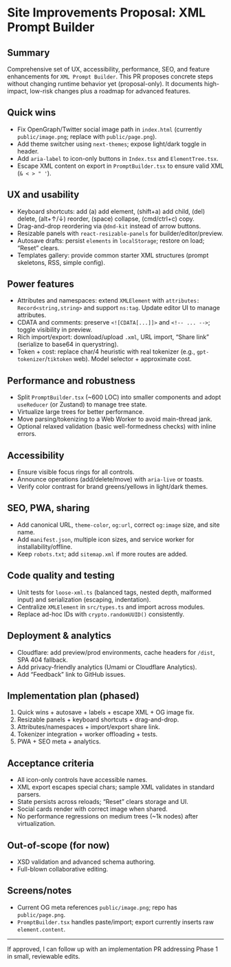 # Site Improvements Proposal: XML Prompt Builder

## Summary
Comprehensive set of UX, accessibility, performance, SEO, and feature enhancements for `XML Prompt Builder`. This PR proposes concrete steps without changing runtime behavior yet (proposal-only). It documents high-impact, low-risk changes plus a roadmap for advanced features.

## Quick wins
- Fix OpenGraph/Twitter social image path in `index.html` (currently `public/image.png`; replace with `public/page.png`).
- Add theme switcher using `next-themes`; expose light/dark toggle in header.
- Add `aria-label` to icon-only buttons in `Index.tsx` and `ElementTree.tsx`.
- Escape XML content on export in `PromptBuilder.tsx` to ensure valid XML (`& < > " '`).

## UX and usability
- Keyboard shortcuts: add (a) add element, (shift+a) add child, (del) delete, (alt+↑/↓) reorder, (space) collapse, (cmd/ctrl+c) copy.
- Drag-and-drop reordering via `@dnd-kit` instead of arrow buttons.
- Resizable panels with `react-resizable-panels` for builder/editor/preview.
- Autosave drafts: persist `elements` in `localStorage`; restore on load; “Reset” clears.
- Templates gallery: provide common starter XML structures (prompt skeletons, RSS, simple config).

## Power features
- Attributes and namespaces: extend `XMLElement` with `attributes: Record<string,string>` and support `ns:tag`. Update editor UI to manage attributes.
- CDATA and comments: preserve `<![CDATA[...]]>` and `<!-- ... -->`; toggle visibility in preview.
- Rich import/export: download/upload `.xml`, URL import, “Share link” (serialize to base64 in querystring).
- Token + cost: replace char/4 heuristic with real tokenizer (e.g., `gpt-tokenizer`/`tiktoken` web). Model selector + approximate cost.

## Performance and robustness
- Split `PromptBuilder.tsx` (~600 LOC) into smaller components and adopt `useReducer` (or Zustand) to manage tree state.
- Virtualize large trees for better performance.
- Move parsing/tokenizing to a Web Worker to avoid main-thread jank.
- Optional relaxed validation (basic well-formedness checks) with inline errors.

## Accessibility
- Ensure visible focus rings for all controls.
- Announce operations (add/delete/move) with `aria-live` or toasts.
- Verify color contrast for brand greens/yellows in light/dark themes.

## SEO, PWA, sharing
- Add canonical URL, `theme-color`, `og:url`, correct `og:image` size, and site name.
- Add `manifest.json`, multiple icon sizes, and service worker for installability/offline.
- Keep `robots.txt`; add `sitemap.xml` if more routes are added.

## Code quality and testing
- Unit tests for `loose-xml.ts` (balanced tags, nested depth, malformed input) and serialization (escaping, indentation).
- Centralize `XMLElement` in `src/types.ts` and import across modules.
- Replace ad-hoc IDs with `crypto.randomUUID()` consistently.

## Deployment & analytics
- Cloudflare: add preview/prod environments, cache headers for `/dist`, SPA 404 fallback.
- Add privacy-friendly analytics (Umami or Cloudflare Analytics).
- Add “Feedback” link to GitHub issues.

## Implementation plan (phased)
1. Quick wins + autosave + labels + escape XML + OG image fix.
2. Resizable panels + keyboard shortcuts + drag-and-drop.
3. Attributes/namespaces + import/export share link.
4. Tokenizer integration + worker offloading + tests.
5. PWA + SEO meta + analytics.

## Acceptance criteria
- All icon-only controls have accessible names.
- XML export escapes special chars; sample XML validates in standard parsers.
- State persists across reloads; “Reset” clears storage and UI.
- Social cards render with correct image when shared.
- No performance regressions on medium trees (~1k nodes) after virtualization.

## Out-of-scope (for now)
- XSD validation and advanced schema authoring.
- Full-blown collaborative editing.

## Screens/notes
- Current OG meta references `public/image.png`; repo has `public/page.png`.
- `PromptBuilder.tsx` handles paste/import; export currently inserts raw `element.content`.

---
If approved, I can follow up with an implementation PR addressing Phase 1 in small, reviewable edits.